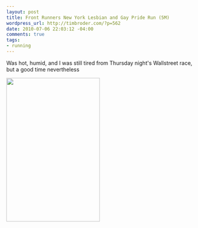 ```yaml
--- 
layout: post
title: Front Runners New York Lesbian and Gay Pride Run (5M)
wordpress_url: http://timbroder.com/?p=562
date: 2010-07-06 22:03:12 -04:00
comments: true
tags: 
- running
---
```

Was hot, humid, and I was still tired from Thursday night's Wallstreet race, but a good time nevertheless

<a href="/images/wp-content/uploads/2010/07/2010-07-06_1800.png"><img class="alignnone size-full wp-image-563" title="2010-07-06_1800" src="/images/wp-content/uploads/2010/07/2010-07-06_1800.png" alt="" width="246" height="379" /></a>
